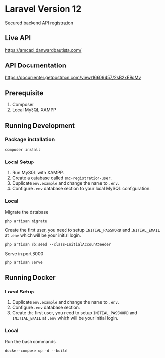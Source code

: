 # Laravel Version 12

Secured backend API registration

## Live API
https://amcapi.danwardbautista.com/

## API Documentation
https://documenter.getpostman.com/view/16609457/2sB2xEBoMy

## Prerequisite
1. Composer
2. Local MySQL XAMPP

## Running Development
### Package installation
```shell
composer install
```
### Local Setup
1. Run MySQL with XAMPP.
2. Create a database called `amc-registration-user`.
3. Duplicate `env.example` and change the name to `.env`.
4. Configure `.env` database section to your local MySQL configuration.

### Local
Migrate the database
```shell
php artisan migrate
```
Create the first user, you need to setup `INITIAL_PASSWORD` and `INITIAL_EMAIL` at `.env` which will be your initial login.
```shell
php artisan db:seed --class=InitialAccountSeeder
```
Serve in port 8000
```shell
php artisan serve
```
## Running Docker
### Local Setup
1. Duplicate `env.example` and change the name to `.env`.
2. Configure `.env` database section.
3. Create the first user, you need to setup `INITIAL_PASSWORD` and `INITIAL_EMAIL` at `.env` which will be your initial login.

### Local
Run the bash commands
```shell
docker-compose up -d --build
```
